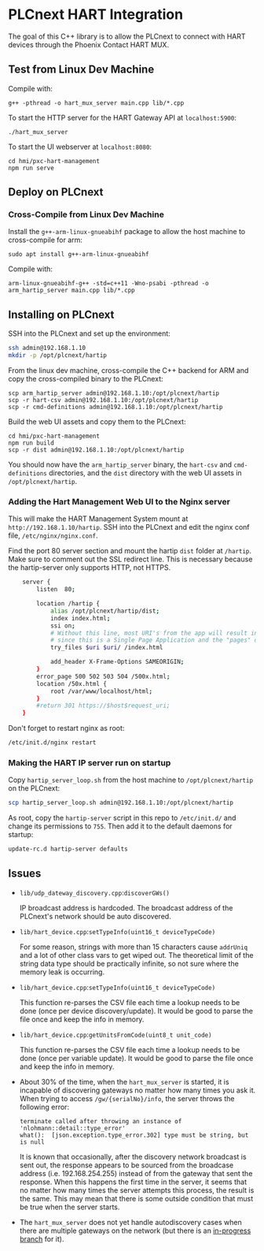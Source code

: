# PLCnext HART Integration

The goal of this C++ library is to allow the PLCnext to connect with HART devices through the Phoenix Contact HART MUX.

## Test from Linux Dev Machine
<!-- Make sure `libssl-dev` and `libssl-dev:1386` are installed. -->
Compile with:
```
g++ -pthread -o hart_mux_server main.cpp lib/*.cpp
```

To start the HTTP server for the HART Gateway API at `localhost:5900`:
```
./hart_mux_server
```

To start the UI webserver at `localhost:8080`:
```
cd hmi/pxc-hart-management
npm run serve
```

## Deploy on PLCnext

### Cross-Compile from Linux Dev Machine

Install the `g++-arm-linux-gnueabihf` package to allow the host machine to cross-compile for arm:
```
sudo apt install g++-arm-linux-gnueabihf
```

Compile with:
```
arm-linux-gnueabihf-g++ -std=c++11 -Wno-psabi -pthread -o arm_hartip_server main.cpp lib/*.cpp
```

## Installing on PLCnext
SSH into the PLCnext and set up the environment:
```bash
ssh admin@192.168.1.10
mkdir -p /opt/plcnext/hartip
```

From the linux dev machine, cross-compile the C++ backend for ARM and copy the cross-compiled binary to the PLCnext:
```
scp arm_hartip_server admin@192.168.1.10:/opt/plcnext/hartip
scp -r hart-csv admin@192.168.1.10:/opt/plcnext/hartip
scp -r cmd-definitions admin@192.168.1.10:/opt/plcnext/hartip
```

Build the web UI assets and copy them to the PLCnext:
```
cd hmi/pxc-hart-management
npm run build
scp -r dist admin@192.168.1.10:/opt/plcnext/hartip
```
You should now have the `arm_hartip_server` binary, the `hart-csv` and `cmd-definitions` directories, and the `dist` directory with the web UI assets in `/opt/plcnext/hartip`.

### Adding the Hart Management Web UI to the Nginx server
This will make the HART Management System mount at `http://192.168.1.10/hartip`. SSH into the PLCnext and edit the nginx conf file, `/etc/nginx/nginx.conf`.

Find the port 80 server section and mount the hartip `dist` folder at `/hartip`. Make sure to comment out the SSL redirect line. This is necessary because the hartip-server only supports HTTP, not HTTPS.
```bash
    server {
        listen  80;

        location /hartip {
            alias /opt/plcnext/hartip/dist;
            index index.html;
            ssi on;
            # Without this line, most URI's from the app will result in 404 errors
            # since this is a Single Page Application and the "pages" don't technically exist.
            try_files $uri $uri/ /index.html

            add_header X-Frame-Options SAMEORIGIN;
        }
        error_page 500 502 503 504 /500x.html;
        location /50x.html {
            root /var/www/localhost/html;
        }
        #return 301 https://$host$request_uri;
    }
```
Don't forget to restart nginx as root:
```bash
/etc/init.d/nginx restart
```

### Making the HART IP server run on startup
Copy `hartip_server_loop.sh` from the host machine to `/opt/plcnext/hartip` on the PLCnext:
```bash
scp hartip_server_loop.sh admin@192.168.1.10:/opt/plcnext/hartip
```

As root, copy the `hartip-server` script in this repo to `/etc/init.d/` and change its permissions to `755`. Then add it to the default daemons for startup:
```bash
update-rc.d hartip-server defaults
```


## Issues
* `lib/udp_dateway_discovery.cpp`:`discoverGWs()`

    IP broadcast address is hardcoded. The broadcast address of the PLCnext's network should be auto discovered.

* `lib/hart_device.cpp`:`setTypeInfo(uint16_t deviceTypeCode)`
    
    For some reason, strings with more than 15 characters cause `addrUniq` and a lot of other class vars to get wiped out. The theoretical limit of the string data type should be practically infinite, so not sure where the memory leak is occurring.
    
* `lib/hart_device.cpp`:`setTypeInfo(uint16_t deviceTypeCode)`

    This function re-parses the CSV file each time a lookup needs to be done (once per device discovery/update). It would be good to parse the file once and keep the info in memory.

* `lib/hart_device.cpp`:`getUnitsFromCode(uint8_t unit_code)`

    This function re-parses the CSV file each time a lookup needs to be done (once per variable update). It would be good to parse the file once and keep the info in memory.


* About 30% of the time, when the `hart_mux_server` is started, it is incapable of discovering gateways no matter how many times you ask it. When trying to access `/gw/{serialNo}/info`, the server throws the following error:
    ```
    terminate called after throwing an instance of 'nlohmann::detail::type_error'
    what():  [json.exception.type_error.302] type must be string, but is null
    ```

    It is known that occasionally, after the discovery network broadcast is sent out, the response appears to be sourced from the broadcase address (i.e. 192.168.254.255) instead of from the gateway that sent the response. When this happens the first time in the server, it seems that no matter how many times the server attempts this process, the result is the same. This may mean that there is some outside condition that must be true when the server starts.

* The `hart_mux_server` does not yet handle autodiscovery cases when there are multiple gateways on the network (but there is an [in-progress branch](https://github.com/meierbrant/PLCnext-HART/tree/feature/multiple-gw-discovery) for it).